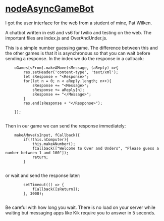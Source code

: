 # <a href="https://github.com/rhildred/nodeAsyncGameBot" target="_blank">nodeAsyncGameBot</a>

I got the user interface for the web from a student of mine, Pat Wilken.

A chatbot written in es6 and vs6 for twilio and testing on the web. The important files are index.js and OverAndUnder.js.

This is a simple number guessing game. The difference between this and the other games is that it is asynchronous so that you can wait before sending a response. In the index we do the response in a callback:

```
    oGames[sFrom].makeAMove(sMessage, (aReply) =>{
        res.setHeader('content-type', 'text/xml');
        let sResponse = "<Response>";
        for(let n = 0; n < aReply.length; n++){
            sResponse += "<Message>";
            sResponse += aReply[n];
            sResponse += "</Message>";
        }
        res.end(sResponse + "</Response>");
    
    });


```

Then in our game we can send the response immediately:

```
    makeAMove(sInput, fCallback){
        if(!this.nComputer){
            this.makeANumber();
            fCallback(["Welcome to Over and Unders", "Please guess a number between 1 and 100"]);
            return;
        }


```
or wait and send the response later:

```
        setTimeout(() => { 
            fCallback([sReturn]); 
        }, 3000);


```
Be careful with how long you wait. There is no load on your server while waiting but messaging apps like Kik require you to answer in 5 seconds.

